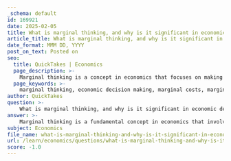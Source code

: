 ```yaml
---
_schema: default
id: 169921
date: 2025-02-05
title: What is marginal thinking, and why is it significant in economic decision making?
article_title: What is marginal thinking, and why is it significant in economic decision making?
date_format: MMM DD, YYYY
post_on_text: Posted on
seo:
  title: QuickTakes | Economics
  page_description: >-
    Marginal thinking is a concept in economics that focuses on making decisions based on the additional benefits and costs associated with small changes, essential for optimizing resource allocation and improving economic outcomes.
  page_keywords: >-
    marginal thinking, economic decision making, marginal costs, marginal benefits, resource allocation, opportunity cost, incremental changes, decision-making, efficiency, incentives
author: QuickTakes
question: >-
    What is marginal thinking, and why is it significant in economic decision making?
answer: >-
    Marginal thinking is a fundamental concept in economics that involves making decisions based on the additional or incremental benefits and costs associated with a particular choice. It emphasizes evaluating the impact of small changes rather than considering total costs or total benefits. This approach is crucial for effective economic decision-making because it allows individuals and businesses to optimize their resources and maximize their outcomes.\n\n### Significance of Marginal Thinking in Economic Decision-Making\n\n1. **Focus on Incremental Changes**: Marginal thinking encourages decision-makers to consider how a small change in their actions (such as hiring one more worker or producing one more unit of a product) will affect their overall costs and benefits. This focus on incremental changes helps in identifying the most efficient allocation of resources.\n\n2. **Marginal Costs and Benefits**: In economic terms, marginal cost refers to the additional cost incurred from producing one more unit of a good or service, while marginal benefit refers to the additional benefit gained from consuming one more unit. Decision-making at the margin involves comparing these two concepts:\n   - If the marginal benefit exceeds the marginal cost, it is beneficial to proceed with the action.\n   - Conversely, if the marginal cost exceeds the marginal benefit, it is advisable to refrain from that action.\n\n   This principle is often summarized in the equation:\n   $$\n   \text{Marginal Cost} = \frac{\Delta \text{Total Cost}}{\Delta \text{Quantity}}\n   $$\n   $$\n   \text{Marginal Benefit} = \frac{\Delta \text{Total Benefit}}{\Delta \text{Quantity}}\n   $$\n\n3. **Efficiency in Resource Allocation**: By applying marginal thinking, businesses can achieve greater efficiency. For example, when hiring employees, a firm should consider the additional output generated by each new hire relative to the cost of hiring them. This ensures that resources are not wasted on hiring too many workers who do not contribute significantly to productivity.\n\n4. **Opportunity Cost Consideration**: Marginal thinking also incorporates the concept of opportunity cost, which is the value of the next best alternative foregone when making a decision. By evaluating the marginal benefits of different choices, individuals can make more informed decisions that align with their goals and values.\n\n5. **Incentives and Behavior**: Understanding marginal thinking helps in analyzing how incentives influence behavior. For instance, if the marginal benefit of working extra hours outweighs the marginal cost (such as lost leisure time), individuals are more likely to choose to work more. This insight is valuable for policymakers and businesses aiming to design effective incentive structures.\n\nIn summary, marginal thinking is significant in economic decision-making because it provides a framework for evaluating the consequences of small changes, leading to more efficient resource allocation, better understanding of opportunity costs, and improved decision-making based on incentives. By focusing on marginal costs and benefits, individuals and organizations can optimize their choices and enhance their overall economic outcomes.
subject: Economics
file_name: what-is-marginal-thinking-and-why-is-it-significant-in-economic-decision-making.md
url: /learn/economics/questions/what-is-marginal-thinking-and-why-is-it-significant-in-economic-decision-making
score: -1.0
---
```


&nbsp;